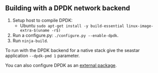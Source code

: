 ## Building with a DPDK network backend

 1. Setup host to compile DPDK:
    - Ubuntu 
         `sudo apt-get install -y build-essential linux-image-extra-$(uname -r$)` 
 2. Run a configure.py: `./configure.py --enable-dpdk`.
 3. Run `ninja-build`.

To run with the DPDK backend for a native stack give the seastar application `--dpdk-pmd 1` parameter.

You can also configure DPDK as an [external package](/README-DPDK.md).

